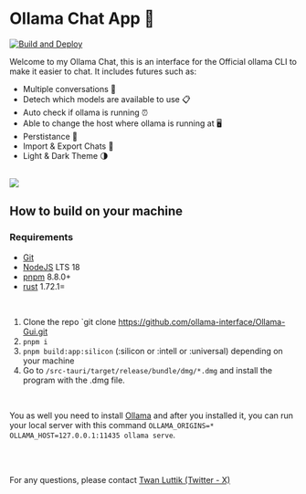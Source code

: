 # Ollama Chat App 🐐

[![Build and Deploy](https://github.com/ollama-interface/Ollama-Gui/actions/workflows/build-and-deploy.yml/badge.svg?branch=main)](https://github.com/ollama-interface/Ollama-Gui/actions/workflows/build-and-deploy.yml)

Welcome to my Ollama Chat, this is an interface for the Official ollama CLI to make it easier to chat. It includes futures such as:

- Multiple conversations 💬
- Detech which models are available to use 📋
- Auto check if ollama is running ⏰
- Able to change the host where ollama is running at 🖥️
- Perstistance 📀
- Import & Export Chats 🚛
- Light & Dark Theme 🌗

<br />

<img src="./.github/docs/preview-2.png" />

<br />

## How to build on your machine

### Requirements

- [Git](https://git-scm.com/)
- [NodeJS](https://nodejs.org/en) LTS 18
- [pnpm](https://pnpm.io/) 8.8.0+
- [rust](https://www.rust-lang.org/) 1.72.1=

<br />

1.  Clone the repo `git clone https://github.com/ollama-interface/Ollama-Gui.git
2.  `pnpm i`
3.  `pnpm build:app:silicon` (:silicon or :intell or :universal) depending on your machine
4.  Go to `/src-tauri/target/release/bundle/dmg/*.dmg` and install the program with the .dmg file.

<br />

You as well you need to install [Ollama](https://ollama.ai) and after you installed it, you can run your local server with this command `OLLAMA_ORIGINS=* OLLAMA_HOST=127.0.0.1:11435 ollama serve`.

<br />
<br />

For any questions, please contact [Twan Luttik (Twitter - X)](https://twitter.com/twanluttik)
